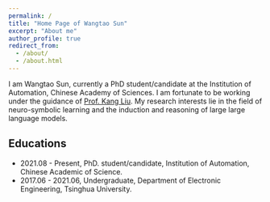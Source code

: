 ```yaml
---
permalink: /
title: "Home Page of Wangtao Sun"
excerpt: "About me"
author_profile: true
redirect_from: 
  - /about/
  - /about.html
---
```


I am Wangtao Sun, currently a PhD student/candidate at the Institution of Automation, Chinese Academy of Sciences. I am fortunate to be working under the guidance of [Prof. Kang Liu](http://www.nlpr.ia.ac.cn/cip/~liukang/index.html). My research interests lie in the field of neuro-symbolic learning and the induction and reasoning of large large language models.

Educations
------
+ 2021.08 - Present, PhD. student/candidate, Institution of Automation, Chinese Academic of Science.
+ 2017.06 - 2021.06, Undergraduate, Department of Electronic Engineering, Tsinghua University.